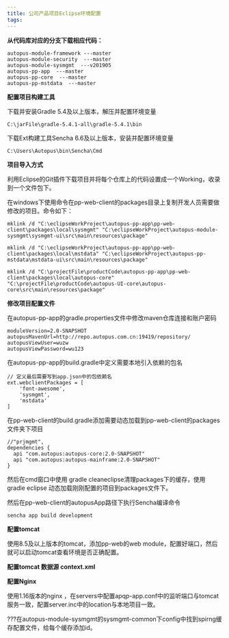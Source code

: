 ```yaml
---
title: 公司产品项目Eclipse环境配置
tags:
---
```


**从代码库对应的分支下载相应代码：**

```
autopus-module-framework ---master
autopus-module-security  ---master
autopus-module-sysmgmt  ---v201905
autopus-pp-app  ---master
autopus-pp-core  ---master
autopus-pp-mstdata  ---master
```



**配置项目构建工具**

下载并安装Gradle 5.4及以上版本，解压并配置环境变量

```
C:\jarFile\gradle-5.4.1-all\gradle-5.4.1\bin
```

下载Ext构建工具Sencha 6.6及以上版本，安装并配置环境变量

```
C:\Users\Autopus\bin\Sencha\Cmd
```

**项目导入方式**

利用Eclipse的Git插件下载项目并将每个仓库上的代码设置成一个Working，收录到一个文件包下。

在windows下使用命令在pp-web-client的packages目录上复制开发人员需要做修改的项目。命令如下：

```
mklink /d "C:\eclipseWorkProject\autopus-pp-app\pp-web-client\packages\local\sysmgmt" "C:\eclipseWorkProject\autopus-module-sysmgmt\sysmgmt-ui\src\main\resources\package"

mklink /d "C:\eclipseWorkProject\autopus-pp-app\pp-web-client\packages\local\mstdata" "C:\eclipseWorkProject\autopus-pp-mstdata\mstdata-ui\src\main\resources\package"

mklink /d "C:\projectFile\productCode\autopus-pp-app\pp-web-client\packages\local\autopus-core" "C:\projectFile\productCode\autopus-UI-core\autopus-core\src\main\resources\package"
```

**修改项目配置文件**

在autopus-pp-app的gradle.properties文件中修改maven仓库连接和账户密码

```
moduleVersion=2.0-SNAPSHOT
autopusMavenUrl=http://repo.autopus.com.cn:19419/repository/
autopusViewUser=wuzw
autopusViewPassword=wu123
```

在autopus-pp-app的build.gradle中定义需要本地引入依赖的包名

```
// 定义最后需要写到app.json中的包依赖名
ext.webclientPackages = [
	'font-awesome',
    'sysmgmt',
    'mstdata'
]
```

在pp-web-client的build.gradle添加需要动态加载到pp-web-client的packages文件夹下项目

```
//"prjmgmt",
dependencies {
  api "com.autopus:autopus-core:2.0-SNAPSHOT"
  api "com.autopus:autopus-mainframe:2.0-SNAPSHOT"
}
```

然后在cmd窗口中使用 gradle cleaneclipse清理packages下的缓存，使用gradle eclipse 动态加载刚刚配置的项目到packages文件下。

然后在pp-web-client的autopusApp路径下执行Sencha编译命令

```
sencha app build development
```

**配置tomcat**

使用8.5及以上版本的tomcat，添加pp-web的web module，配置好端口，然后就可以启动tomcat查看环境是否正确配置。 

**配置tomcat 数据源 context.xml** 

**配置Nginx**

使用1.16版本的nginx ，在servers中配置apqp-app.conf中的监听端口与tomcat服务一致，配置server.inc中的location与本地项目一致。





???在autopus-module-sysmgmt的sysmgmt-common下config中找到spirng缓存配置文件，给每个缓存添加id。

